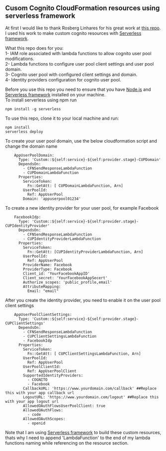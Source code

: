 ## Cusom Cognito CloudFormation resources using serverless framework

At first I would like to thank Rosberg Linhares for his great work at [this repo](https://github.com/rosberglinhares/CloudFormationCognitoCustomResources).  
I used his work to make custom cognito resources with [Serverless framework](https://serverless.com/).

What this repo does for you:  
1- IAM role associated with lambda functions to allow cognito user pool modifications.  
2- Lambda functions to configure user pool client settings and user pool domain.  
3- Cognito user pool with configured client settings and domain.  
4- Identity providers configuration for cognito user pool.

Before you use this repo you need to ensure that you have [Node.js](https://nodejs.org) and [Serverless framework](https://serverless.com/) installed on your machine.  
To install serverless using npm run

```
npm install -g serverless
```

To use this repo, clone it to your local machine and run:

```
npm install
serverless deploy
```

To create your user pool domain, use the below cloudformation script and change the domain name

```
    AppUserPoolDomain:
      Type: 'Custom::${self:service}-${self:provider.stage}-CUPDomain'
      DependsOn:
        - CFNSendResponseLambdaFunction
        - CUPDomainLambdaFunction
      Properties:
        ServiceToken:
          Fn::GetAtt: [ CUPDomainLambdaFunction, Arn]
        UserPoolId:
          Ref: AppUserPool
        Domain: 'appuserpool01234'
```

To create a new identity provider for your user pool, for example Facebook

```
    FacebookIdp:
      Type: 'Custom::${self:service}-${self:provider.stage}-CUPIdentityProvider'
      DependsOn:
        - CFNSendResponseLambdaFunction
        - CUPIdentityProviderLambdaFunction
      Properties:
        ServiceToken:
          Fn::GetAtt: [CUPIdentityProviderLambdaFunction, Arn]
        UserPoolId:
          Ref: AppUserPool
        ProviderName: Facebook
        ProviderType: Facebook
        Client_id: 'YourFacebookAppID'
        Client_secret: 'YourFacebookAppSecert'
        Authorize_scopes: 'public_profile,email'
        AttributeMapping:
          Email: "email"
```

After you create the identity provider, you need to enable it on the user pool client settings

```
    AppUserPoolClientSettings:
      Type: 'Custom::${self:service}-${self:provider.stage}-CUPClientSettings'
      DependsOn:
        - CFNSendResponseLambdaFunction
        - CUPClientSettingsLambdaFunction
        - FacebookIdp
      Properties:
        ServiceToken:
          Fn::GetAtt: [ CUPClientSettingsLambdaFunction, Arn]
        UserPoolId:
          Ref: AppUserPool
        UserPoolClientId:
          Ref: AppUserPoolClient
        SupportedIdentityProviders:
          - COGNITO
          - Facebook
        CallbackURL: 'https://www.yourdomain.com/callback' ##Replace this with your app callback url
        LogoutURL: 'https://www.yourdomain.com/logout' ##Replace this with your app logout url
        AllowedOAuthFlowsUserPoolClient: true
        AllowedOAuthFlows:
          - code
        AllowedOAuthScopes:
          - openid
```

Note that I am using [Serverless framework](https://serverless.com/) to build these custom resources, thats why I need to append 'LambdaFunction' to the end of my lambda functions naming while referencing on the resource section.
